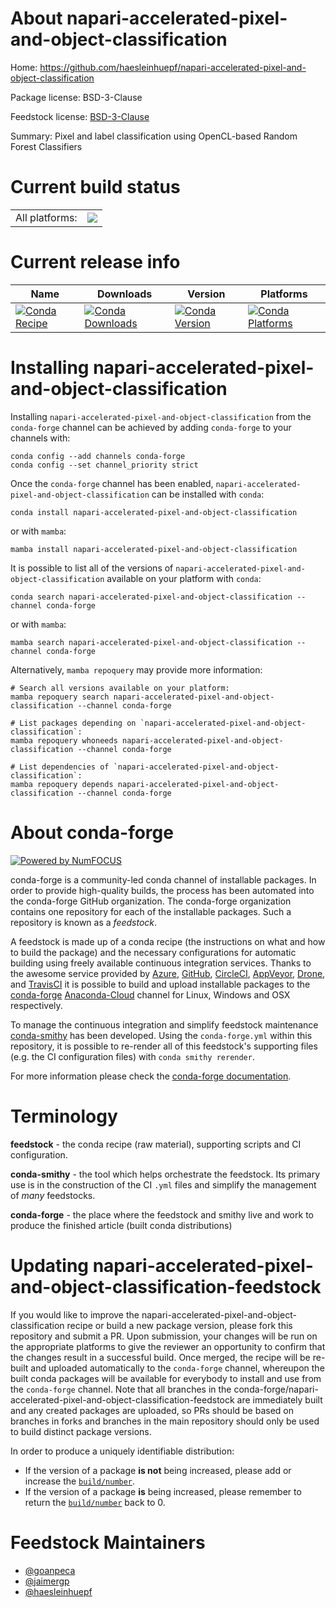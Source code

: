 About napari-accelerated-pixel-and-object-classification
========================================================

Home: https://github.com/haesleinhuepf/napari-accelerated-pixel-and-object-classification

Package license: BSD-3-Clause

Feedstock license: [BSD-3-Clause](https://github.com/conda-forge/napari-accelerated-pixel-and-object-classification-feedstock/blob/main/LICENSE.txt)

Summary: Pixel and label classification using OpenCL-based Random Forest Classifiers

Current build status
====================


<table><tr><td>All platforms:</td>
    <td>
      <a href="https://dev.azure.com/conda-forge/feedstock-builds/_build/latest?definitionId=15823&branchName=main">
        <img src="https://dev.azure.com/conda-forge/feedstock-builds/_apis/build/status/napari-accelerated-pixel-and-object-classification-feedstock?branchName=main">
      </a>
    </td>
  </tr>
</table>

Current release info
====================

| Name | Downloads | Version | Platforms |
| --- | --- | --- | --- |
| [![Conda Recipe](https://img.shields.io/badge/recipe-napari--accelerated--pixel--and--object--classification-green.svg)](https://anaconda.org/conda-forge/napari-accelerated-pixel-and-object-classification) | [![Conda Downloads](https://img.shields.io/conda/dn/conda-forge/napari-accelerated-pixel-and-object-classification.svg)](https://anaconda.org/conda-forge/napari-accelerated-pixel-and-object-classification) | [![Conda Version](https://img.shields.io/conda/vn/conda-forge/napari-accelerated-pixel-and-object-classification.svg)](https://anaconda.org/conda-forge/napari-accelerated-pixel-and-object-classification) | [![Conda Platforms](https://img.shields.io/conda/pn/conda-forge/napari-accelerated-pixel-and-object-classification.svg)](https://anaconda.org/conda-forge/napari-accelerated-pixel-and-object-classification) |

Installing napari-accelerated-pixel-and-object-classification
=============================================================

Installing `napari-accelerated-pixel-and-object-classification` from the `conda-forge` channel can be achieved by adding `conda-forge` to your channels with:

```
conda config --add channels conda-forge
conda config --set channel_priority strict
```

Once the `conda-forge` channel has been enabled, `napari-accelerated-pixel-and-object-classification` can be installed with `conda`:

```
conda install napari-accelerated-pixel-and-object-classification
```

or with `mamba`:

```
mamba install napari-accelerated-pixel-and-object-classification
```

It is possible to list all of the versions of `napari-accelerated-pixel-and-object-classification` available on your platform with `conda`:

```
conda search napari-accelerated-pixel-and-object-classification --channel conda-forge
```

or with `mamba`:

```
mamba search napari-accelerated-pixel-and-object-classification --channel conda-forge
```

Alternatively, `mamba repoquery` may provide more information:

```
# Search all versions available on your platform:
mamba repoquery search napari-accelerated-pixel-and-object-classification --channel conda-forge

# List packages depending on `napari-accelerated-pixel-and-object-classification`:
mamba repoquery whoneeds napari-accelerated-pixel-and-object-classification --channel conda-forge

# List dependencies of `napari-accelerated-pixel-and-object-classification`:
mamba repoquery depends napari-accelerated-pixel-and-object-classification --channel conda-forge
```


About conda-forge
=================

[![Powered by
NumFOCUS](https://img.shields.io/badge/powered%20by-NumFOCUS-orange.svg?style=flat&colorA=E1523D&colorB=007D8A)](https://numfocus.org)

conda-forge is a community-led conda channel of installable packages.
In order to provide high-quality builds, the process has been automated into the
conda-forge GitHub organization. The conda-forge organization contains one repository
for each of the installable packages. Such a repository is known as a *feedstock*.

A feedstock is made up of a conda recipe (the instructions on what and how to build
the package) and the necessary configurations for automatic building using freely
available continuous integration services. Thanks to the awesome service provided by
[Azure](https://azure.microsoft.com/en-us/services/devops/), [GitHub](https://github.com/),
[CircleCI](https://circleci.com/), [AppVeyor](https://www.appveyor.com/),
[Drone](https://cloud.drone.io/welcome), and [TravisCI](https://travis-ci.com/)
it is possible to build and upload installable packages to the
[conda-forge](https://anaconda.org/conda-forge) [Anaconda-Cloud](https://anaconda.org/)
channel for Linux, Windows and OSX respectively.

To manage the continuous integration and simplify feedstock maintenance
[conda-smithy](https://github.com/conda-forge/conda-smithy) has been developed.
Using the ``conda-forge.yml`` within this repository, it is possible to re-render all of
this feedstock's supporting files (e.g. the CI configuration files) with ``conda smithy rerender``.

For more information please check the [conda-forge documentation](https://conda-forge.org/docs/).

Terminology
===========

**feedstock** - the conda recipe (raw material), supporting scripts and CI configuration.

**conda-smithy** - the tool which helps orchestrate the feedstock.
                   Its primary use is in the construction of the CI ``.yml`` files
                   and simplify the management of *many* feedstocks.

**conda-forge** - the place where the feedstock and smithy live and work to
                  produce the finished article (built conda distributions)


Updating napari-accelerated-pixel-and-object-classification-feedstock
=====================================================================

If you would like to improve the napari-accelerated-pixel-and-object-classification recipe or build a new
package version, please fork this repository and submit a PR. Upon submission,
your changes will be run on the appropriate platforms to give the reviewer an
opportunity to confirm that the changes result in a successful build. Once
merged, the recipe will be re-built and uploaded automatically to the
`conda-forge` channel, whereupon the built conda packages will be available for
everybody to install and use from the `conda-forge` channel.
Note that all branches in the conda-forge/napari-accelerated-pixel-and-object-classification-feedstock are
immediately built and any created packages are uploaded, so PRs should be based
on branches in forks and branches in the main repository should only be used to
build distinct package versions.

In order to produce a uniquely identifiable distribution:
 * If the version of a package **is not** being increased, please add or increase
   the [``build/number``](https://docs.conda.io/projects/conda-build/en/latest/resources/define-metadata.html#build-number-and-string).
 * If the version of a package **is** being increased, please remember to return
   the [``build/number``](https://docs.conda.io/projects/conda-build/en/latest/resources/define-metadata.html#build-number-and-string)
   back to 0.

Feedstock Maintainers
=====================

* [@goanpeca](https://github.com/goanpeca/)
* [@jaimergp](https://github.com/jaimergp/)
* [@haesleinhuepf](https://github.com/haesleinhuepf/)

